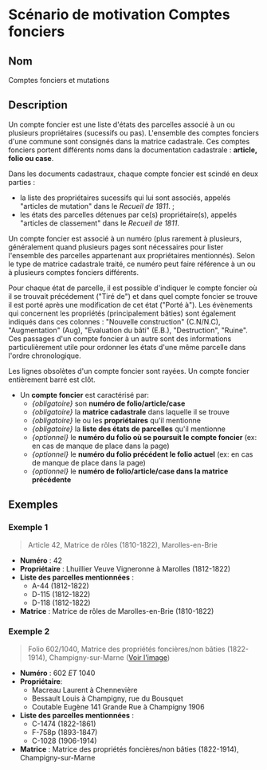# Scénario de motivation Comptes fonciers

## Nom

Comptes fonciers et mutations

## Description

Un compte foncier est une liste d'états des parcelles associé à un ou plusieurs propriétaires (sucessifs ou pas). L'ensemble des comptes fonciers d'une commune sont consignés dans la matrice cadastrale. Ces comptes fonciers portent différents noms dans la documentation cadastrale : **article, folio ou case**.

Dans les documents cadastraux, chaque compte foncier est scindé en deux parties :
- la liste des propriétaires sucessifs qui lui sont associés, appelés "articles de mutation" dans le <i>Recueil de 1811</i>. ;
- les états des parcelles détenues par ce(s) propriétaire(s), appelés "articles de classement" dans le <i>Recueil de 1811</i>.

Un compte foncier est associé à un numéro (plus rarement à plusieurs, généralement quand plusieurs pages sont nécessaires pour lister l'ensemble des parcelles appartenant aux propriétaires mentionnés). Selon le type de matrice cadastrale traité, ce numéro peut faire référence à un ou à plusieurs comptes fonciers différents. 

Pour chaque état de parcelle, il est possible d'indiquer le compte foncier où il se trouvait précédement ("Tiré de") et dans quel compte foncier se trouve il est porté après une modification de cet état ("Porté à"). Les évènements qui concernent les propriétés (principalement bâties) sont également indiqués dans ces colonnes : "Nouvelle construction" (C.N/N.C), "Augmentation" (Aug), "Evaluation du bâti" (E.B.), "Destruction", "Ruine".
Ces passages d'un compte foncier à un autre sont des informations particulièrement utile pour ordonner les états d'une même parcelle dans l'ordre chronologique.

Les lignes obsolètes d'un compte foncier sont rayées. 
Un compte foncier entièrement barré est clôt. 

- Un **compte foncier** est caractérisé par:
    - *{obligatoire}* son **numéro de folio/article/case**
    - *{obligatoire}* la **matrice cadastrale** dans laquelle il se trouve
    - *{obligatoire}* le ou les **propriétaires** qu'il mentionne
    - *{obligatoire}* la **liste des états de parcelles** qu'il mentionne
    - *{optionnel}* le **numéro du folio où se poursuit le compte foncier** (ex: en cas de manque de place dans la page)
    - *{optionnel}* le **numéro du folio précédent le folio actuel** (ex: en cas de manque de place dans la page)
    - *{optionnel}* le **numéro de folio/article/case dans la matrice précédente**

## Exemples

### Exemple 1
> Article 42, Matrice de rôles (1810-1822), Marolles-en-Brie
- **Numéro** : 42
- **Propriétaire** : Lhuillier Veuve Vigneronne à Marolles (1812-1822)
- **Liste des parcelles mentionnées** :
    - A-44 (1812-1822)
    - D-115 (1812-1822)
    - D-118 (1812-1822)
- **Matrice** : Matrice de rôles de Marolles-en-Brie (1810-1822)

### Exemple 2
> Folio 602/1040, Matrice des propriétés foncières/non bâties (1822-1914), Champigny-sur-Marne (<a href="https://github.com/solenn-tl/ontologie-cadastre/blob/main/comptes_fonciers/img/folio_champigny_FRAD094_3P_000108_01_0004.PNG">Voir l'image</a>)
- **Numéro** : 602 <i>ET</i> 1040
- **Propriétaire**:
    - Macreau Laurent à Chennevière
    - Bessault Louis à Champigny, rue du Bousquet
    - Coutable Eugène 141 Grande Rue à Champigny 1906
- **Liste des parcelles mentionnées** :
    - C-1474 (1822-1861)
    - F-758p (1893-1847)
    - C-1028 (1906-1914)
- **Matrice** : Matrice des propriétés foncières/non bâties (1822-1914), Champigny-sur-Marne 